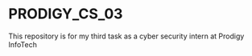 # PRODIGY_CS_03
This repository is for my third task as a cyber security intern at Prodigy InfoTech
